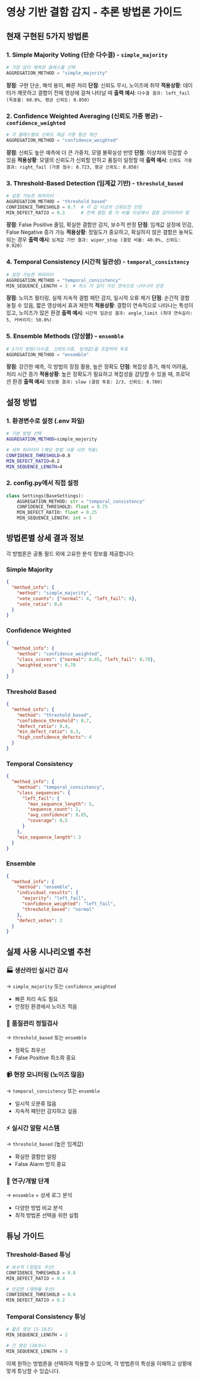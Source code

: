 # 영상 기반 결함 감지 - 추론 방법론 가이드

## 현재 구현된 5가지 방법론

### 1. Simple Majority Voting (단순 다수결) - `simple_majority`
```python
# 가장 많이 예측된 클래스를 선택
AGGREGATION_METHOD = "simple_majority"
```
**장점**: 구현 단순, 해석 용이, 빠른 처리
**단점**: 신뢰도 무시, 노이즈에 취약
**적용상황**: 데이터가 깨끗하고 결함이 전체 영상에 걸쳐 나타날 때
**출력 예시**: `다수결 결과: left_fail (득표율: 60.0%, 평균 신뢰도: 0.850)`

### 2. Confidence Weighted Averaging (신뢰도 가중 평균) - `confidence_weighted`
```python
# 각 클래스별로 신뢰도 제곱 가중 평균 계산
AGGREGATION_METHOD = "confidence_weighted"
```
**장점**: 신뢰도 높은 예측에 더 큰 가중치, 모델 불확실성 반영
**단점**: 이상치에 민감할 수 있음
**적용상황**: 모델의 신뢰도가 신뢰할 만하고 품질이 일정할 때
**출력 예시**: `신뢰도 가중 결과: right_fail (가중 점수: 0.723, 평균 신뢰도: 0.850)`

### 3. Threshold-Based Detection (임계값 기반) - `threshold_based`
```python
# 설정 가능한 파라미터
AGGREGATION_METHOD = "threshold_based"
CONFIDENCE_THRESHOLD = 0.7  # 이 값 이상의 신뢰도만 인정
MIN_DEFECT_RATIO = 0.3      # 전체 클립 중 이 비율 이상에서 결함 감지되어야 함
```
**장점**: False Positive 줄임, 확실한 결함만 감지, 보수적 판정
**단점**: 임계값 설정에 민감, False Negative 증가 가능
**적용상황**: 정밀도가 중요하고, 확실하지 않은 결함은 놓쳐도 되는 경우
**출력 예시**: `임계값 기반 결과: wiper_stop (결함 비율: 40.0%, 신뢰도: 0.920)`

### 4. Temporal Consistency (시간적 일관성) - `temporal_consistency`
```python
# 설정 가능한 파라미터
AGGREGATION_METHOD = "temporal_consistency"
MIN_SEQUENCE_LENGTH = 3  # 최소 이 길이 이상 연속으로 나타나야 인정
```
**장점**: 노이즈 필터링, 실제 지속적 결함 패턴 감지, 일시적 오류 제거
**단점**: 순간적 결함 놓칠 수 있음, 짧은 영상에서 효과 제한적
**적용상황**: 결함이 연속적으로 나타나는 특성이 있고, 노이즈가 많은 환경
**출력 예시**: `시간적 일관성 결과: angle_limit (최대 연속길이: 5, 커버리지: 50.0%)`

### 5. Ensemble Methods (앙상블) - `ensemble`
```python
# 3가지 방법(다수결, 신뢰도가중, 임계값)을 조합하여 투표
AGGREGATION_METHOD = "ensemble"
```
**장점**: 강건한 예측, 각 방법의 장점 활용, 높은 정확도
**단점**: 복잡성 증가, 해석 어려움, 처리 시간 증가
**적용상황**: 높은 정확도가 필요하고 복잡성을 감당할 수 있을 때, 프로덕션 환경
**출력 예시**: `앙상블 결과: slow (결함 투표: 2/3, 신뢰도: 0.780)`

## 설정 방법

### 1. 환경변수로 설정 (.env 파일)
```bash
# 기본 방법 선택
AGGREGATION_METHOD=simple_majority

# 세부 파라미터 (해당 방법 사용 시만 적용)
CONFIDENCE_THRESHOLD=0.8
MIN_DEFECT_RATIO=0.2
MIN_SEQUENCE_LENGTH=4
```

### 2. config.py에서 직접 설정
```python
class Settings(BaseSettings):
    AGGREGATION_METHOD: str = "temporal_consistency"
    CONFIDENCE_THRESHOLD: float = 0.75
    MIN_DEFECT_RATIO: float = 0.25
    MIN_SEQUENCE_LENGTH: int = 3
```

## 방법론별 상세 결과 정보

각 방법론은 공통 필드 외에 고유한 분석 정보를 제공합니다:

### Simple Majority
```json
{
  "method_info": {
    "method": "simple_majority",
    "vote_counts": {"normal": 4, "left_fail": 6},
    "vote_ratio": 0.6
  }
}
```

### Confidence Weighted
```json
{
  "method_info": {
    "method": "confidence_weighted", 
    "class_scores": {"normal": 0.65, "left_fail": 0.78},
    "weighted_score": 0.78
  }
}
```

### Threshold Based
```json
{
  "method_info": {
    "method": "threshold_based",
    "confidence_threshold": 0.7,
    "defect_ratio": 0.4,
    "min_defect_ratio": 0.3,
    "high_confidence_defects": 4
  }
}
```

### Temporal Consistency
```json
{
  "method_info": {
    "method": "temporal_consistency",
    "class_sequences": {
      "left_fail": {
        "max_sequence_length": 5,
        "sequence_count": 2,
        "avg_confidence": 0.85,
        "coverage": 0.5
      }
    },
    "min_sequence_length": 3
  }
}
```

### Ensemble
```json
{
  "method_info": {
    "method": "ensemble",
    "individual_results": {
      "majority": "left_fail",
      "confidence_weighted": "left_fail", 
      "threshold_based": "normal"
    },
    "defect_votes": 2
  }
}
```

## 실제 사용 시나리오별 추천

### 🏭 **생산라인 실시간 검사** 
→ `simple_majority` 또는 `confidence_weighted`
- 빠른 처리 속도 필요
- 안정된 환경에서 노이즈 적음

### 🔬 **품질관리 정밀검사**
→ `threshold_based` 또는 `ensemble`  
- 정확도 최우선
- False Positive 최소화 중요

### 📹 **현장 모니터링 (노이즈 많음)**
→ `temporal_consistency` 또는 `ensemble`
- 일시적 오분류 많음
- 지속적 패턴만 감지하고 싶음

### ⚡ **실시간 알람 시스템**
→ `threshold_based` (높은 임계값)
- 확실한 결함만 알람
- False Alarm 방지 중요

### 🧪 **연구/개발 단계**
→ `ensemble` + 상세 로그 분석
- 다양한 방법 비교 분석
- 최적 방법론 선택을 위한 실험

## 튜닝 가이드

### Threshold-Based 튜닝
```python
# 보수적 (정밀도 우선)
CONFIDENCE_THRESHOLD = 0.8
MIN_DEFECT_RATIO = 0.4

# 민감한 (재현율 우선)  
CONFIDENCE_THRESHOLD = 0.6
MIN_DEFECT_RATIO = 0.2
```

### Temporal Consistency 튜닝
```python
# 짧은 영상 (5-10초)
MIN_SEQUENCE_LENGTH = 2

# 긴 영상 (30초+)
MIN_SEQUENCE_LENGTH = 5
```

이제 원하는 방법론을 선택하여 적용할 수 있으며, 각 방법론의 특성을 이해하고 상황에 맞게 튜닝할 수 있습니다.

